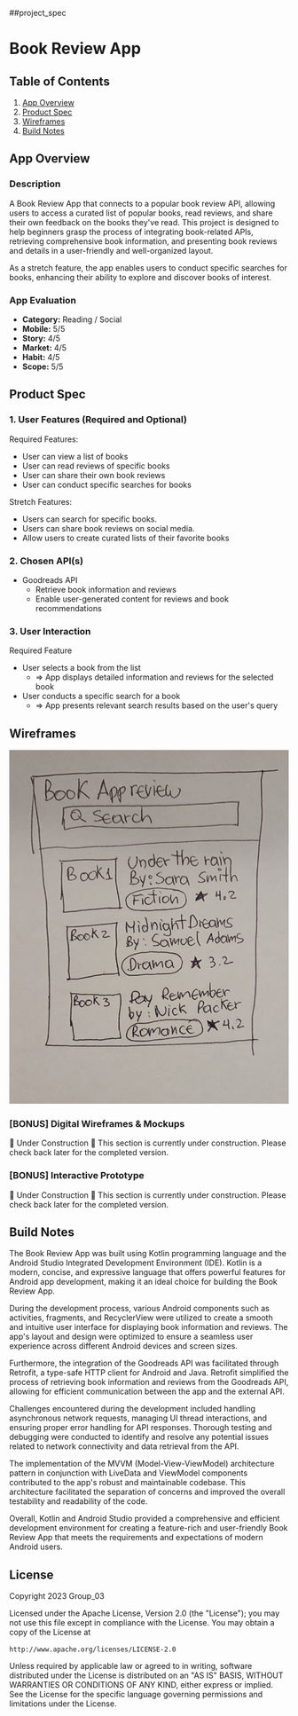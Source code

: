 ##project_spec

# Book Review App

## Table of Contents

1. [App Overview](#App-Overview)
2. [Product Spec](#Product-Spec)
3. [Wireframes](#Wireframes)
4. [Build Notes](#Build-Notes)

## App Overview

### Description 

A Book Review App that connects to a popular book review API, allowing users to access a curated list of popular books, read reviews, and share their own feedback on the books they've read. This project is designed to help beginners grasp the process of integrating book-related APIs, retrieving comprehensive book information, and presenting book reviews and details in a user-friendly and well-organized layout.

As a stretch feature, the app enables users to conduct specific searches for books, enhancing their ability to explore and discover books of interest.

### App Evaluation

- **Category:** Reading / Social
- **Mobile:** 5/5
- **Story:** 4/5
- **Market:** 4/5
- **Habit:** 4/5
- **Scope:** 5/5

## Product Spec

### 1. User Features (Required and Optional)

Required Features:

- User can view a list of books
- User can read reviews of specific books
- User can share their own book reviews
- User can conduct specific searches for books

Stretch Features:

- Users can search for specific books.
- Users can share book reviews on social media.
- Allow users to create curated lists of their favorite books

### 2. Chosen API(s)

- Goodreads API
  - Retrieve book information and reviews
  - Enable user-generated content for reviews and book recommendations
  <!-- - Goodreads API
  - We will utilize the Google Books API to fetch book information, including titles, reviews, and publication years. -->

### 3. User Interaction

Required Feature

- User selects a book from the list
  - => App displays detailed information and reviews for the selected book
- User conducts a specific search for a book
  - => App presents relevant search results based on the user's query

## Wireframes

<!-- Add picture of your hand sketched wireframes in this section -->
<img src="https://github.com/ba-00001/Milestone_1_Design-o-rama/blob/main/low-fidelity%20wireframe.jpg" width=600>


### [BONUS] Digital Wireframes & Mockups
🚧 Under Construction 🚧
This section is currently under construction. Please check back later for the completed version.


### [BONUS] Interactive Prototype
🚧 Under Construction 🚧
This section is currently under construction. Please check back later for the completed version.


## Build Notes

The Book Review App was built using Kotlin programming language and the Android Studio Integrated Development Environment (IDE). Kotlin is a modern, concise, and expressive language that offers powerful features for Android app development, making it an ideal choice for building the Book Review App.

During the development process, various Android components such as activities, fragments, and RecyclerView were utilized to create a smooth and intuitive user interface for displaying book information and reviews. The app's layout and design were optimized to ensure a seamless user experience across different Android devices and screen sizes.

Furthermore, the integration of the Goodreads API was facilitated through Retrofit, a type-safe HTTP client for Android and Java. Retrofit simplified the process of retrieving book information and reviews from the Goodreads API, allowing for efficient communication between the app and the external API.

Challenges encountered during the development included handling asynchronous network requests, managing UI thread interactions, and ensuring proper error handling for API responses. Thorough testing and debugging were conducted to identify and resolve any potential issues related to network connectivity and data retrieval from the API.

The implementation of the MVVM (Model-View-ViewModel) architecture pattern in conjunction with LiveData and ViewModel components contributed to the app's robust and maintainable codebase. This architecture facilitated the separation of concerns and improved the overall testability and readability of the code.

Overall, Kotlin and Android Studio provided a comprehensive and efficient development environment for creating a feature-rich and user-friendly Book Review App that meets the requirements and expectations of modern Android users.


## License

Copyright 2023 Group_03

Licensed under the Apache License, Version 2.0 (the "License");
you may not use this file except in compliance with the License.
You may obtain a copy of the License at

    http://www.apache.org/licenses/LICENSE-2.0

Unless required by applicable law or agreed to in writing, software
distributed under the License is distributed on an "AS IS" BASIS,
WITHOUT WARRANTIES OR CONDITIONS OF ANY KIND, either express or implied.
See the License for the specific language governing permissions and
limitations under the License.

